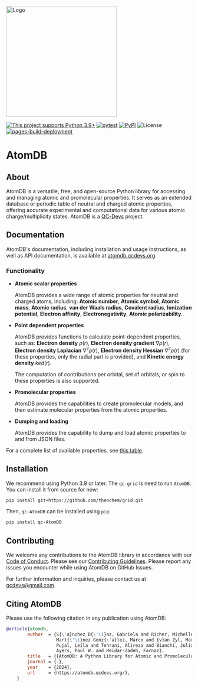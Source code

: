 <!--
This file is part of AtomDB.

AtomDB is free software: you can redistribute it and/or modify it under
the terms of the GNU General Public License as published by the Free
Software Foundation, either version 3 of the License, or (at your
option) any later version.

AtomDB is distributed in the hope that it will be useful, but WITHOUT
ANY WARRANTY; without even the implied warranty of MERCHANTABILITY or
FITNESS FOR A PARTICULAR PURPOSE. See the GNU General Public License
for more details.

You should have received a copy of the GNU General Public License
along with AtomDB. If not, see <http://www.gnu.org/licenses/>.
-->


<div style="text-align:left">
  <!-- <h1 style="margin-right: 20px;">The Selector Library</h1> -->
  <img src="https://github.com/theochem/AtomDB/blob/master/website/logo_small.png?raw=true" alt="Logo" width="300">
</div>


[![This project supports Python 3.9+](https://img.shields.io/badge/Python-3.9+-blue.svg)](https://python.org/downloads)
[![pytest](https://github.com/theochem/AtomDB/actions/workflows/pytest.yaml/badge.svg?branch=master)](https://github.com/theochem/AtomDB/actions/workflows/pytest.yaml)
[![PyPI](https://img.shields.io/pypi/v/qc-AtomDB.svg)](https://pypi.python.org/pypi/qc-AtomDB/)
![License](https://img.shields.io/github/license/theochem/AtomDB)
[![pages-build-deployment](https://github.com/theochem/AtomDB/actions/workflows/pages/pages-build-deployment/badge.svg)](https://github.com/theochem/AtomDB/actions/workflows/pages/pages-build-deployment)

# AtomDB

## About

AtomDB is a versatile, free, and open-source Python library for accessing and managing atomic and
promolecular properties. It serves as an extended database or periodic table of neutral and charged
atomic properties, offering accurate experimental and computational data for various atomic
charge/multiplicity states. AtomDB is a [QC-Devs](https://qcdevs.org/) project.

## Documentation

AtomDB's documentation, including installation and usage instructions, as well as API documentation, is available at [atomdb.qcdevs.org](https://atomdb.qcdevs.org/).

### Functionality

- **Atomic scalar properties**

  AtomDB provides a wide range of atomic properties for neutral and charged atoms, including: **Atomic number**, **Atomic symbol**, **Atomic mass**, **Atomic radius**, **van der Waals radius**, **Covalent radius**, **Ionization potential**, **Electron affinity**, **Electronegativity**, **Atomic polarizability**.

- **Point dependent properties**

  AtomDB provides functions to calculate point-dependent properties, such as:
  **Electron density** $\rho(r)$,
  **Electron density gradient** $\nabla \rho(r)$,
  **Electron density Laplacian** $\nabla^2 \rho(r)$,
  **Electron density Hessian** $\nabla^2 \rho(r)$ (for these properties, only the radial part is provided),
  and **Kinetic energy density** $ked(r)$.

  The computation of contributions per orbital, set of orbitals, or spin to these properties is also supported.

- **Promolecular properties**

  AtomDB provides the capabilities to create promolecular models, and then estimate molecular properties from the atomic properties.

- **Dumping and loading**

  AtomDB provides the capability to dump and load atomic properties to and from JSON files.

For a complete list of available properties, see [this
table](https://atomdb.qcdevs.org/api/index.html#properties).

## Installation

We recommend using Python 3.9 or later. The `qc-grid` is need to run `AtomDB`. You can install it
from source for now:

```bash
pip install git+https://github.com/theochem/grid.git
```

Then,
`qc-AtomDB` can be installed using `pip`:

```bash
pip install qc-AtomDB

```


## Contributing

We welcome any contributions to the AtomDB library in accordance with our [Code of Conduct](https://qcdevs.org/guidelines/qcdevs_code_of_conduct/). Please see our [Contributing Guidelines](https://qcdevs.org/guidelines/).
Please report any issues you encounter while using AtomDB on GitHub Issues.

For further information and inquiries, please contact us at [qcdevs@gmail.com](mailto:qcdevs@gmail.com).

## Citing AtomDB

Please use the following citation in any publication using AtomDB:

```bibtex
@article{atomdb,
        author  = {S{\'a}nchez D{\'\i}az, Gabriela and Richer, Michelle and
                   Mart{\'\i}nez Gonz{\'a}lez, Marco and {v}an Zyl, Maximilian and
                   Pujal, Leila and Tehrani, Alireza and Bianchi, Julianna and
                   Ayers, Paul W. and Heidar-Zadeh, Farnaz},
        title   = {{AtomDB: A Python Library for Atomic and Promolecular Properties}},
        journal = {-},
        year    = {2024},
        url     = {https://atomdb.qcdevs.org/},
    }
```
